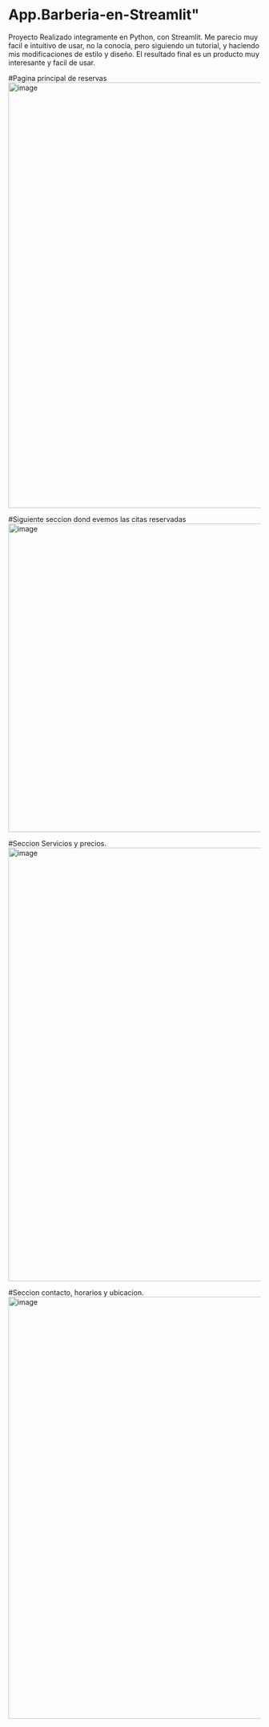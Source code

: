 # App.Barberia-en-Streamlit" 
Proyecto Realizado integramente en Python, con Streamlit. 
Me parecio muy facil e intuitivo de usar, no la conocia, pero siguiendo un tutorial, y haciendo mis modificaciones de estilo y diseño.
El resultado final es un producto muy interesante y facil de usar.

#Pagina principal de reservas
<img width="829" height="848" alt="image" src="https://github.com/user-attachments/assets/778d6e90-8d00-420a-befe-fb1f6383e310" />

#Siguiente seccion dond evemos las citas reservadas
<img width="797" height="615" alt="image" src="https://github.com/user-attachments/assets/2e71b626-d6d8-4319-88f9-aaa99ceec433" />

#Seccion Servicios y precios.
<img width="861" height="864" alt="image" src="https://github.com/user-attachments/assets/32d66e5b-215a-4308-a62e-28421bb81fe5" />

#Seccion contacto, horarios y ubicacion.
<img width="615" height="841" alt="image" src="https://github.com/user-attachments/assets/08474f61-588a-4661-a67c-480aff87e433" /> 


